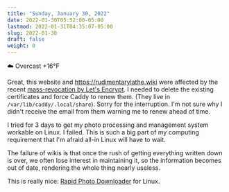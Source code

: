 ```yaml
---
title: "Sunday, January 30, 2022"
date: 2022-01-30T05:52:00-05:00
lastmod: 2022-01-31T04:35:07-05:00
slug: 2022-01-30
draft: false
weight: 0
---
```


☁️   Overcast +16°F

Great, this website and <https://rudimentarylathe.wiki>  were affected by the recent [mass-revocation by Let's Encrypt](https://threatit.com/articles/lets-encrypt-revokes-2-million-certificates/). I needed to delete the existing certificates and force Caddy to renew them. (They live in `/var/lib/caddy/.local/share`). Sorry for the interruption. I'm not sure why I didn't receive the email from them warning me to renew ahead of time.

I tried for 3 days to get my photo processing and management system workable on Linux. I failed. This is such a big part of my computing requirement that I'm afraid all-in Linux will have to wait.

The failure of wikis is that once the rush of getting everything written down is over, we often lose interest in maintaining it, so the information becomes out of date, rendering the whole thing nearly useless.

This is really nice: [Rapid Photo Downloader](https://damonlynch.net/rapid/index.html) for Linux.

[//]: # "Exported with love from a post written in Org mode"
[//]: # "- https://github.com/kaushalmodi/ox-hugo"
